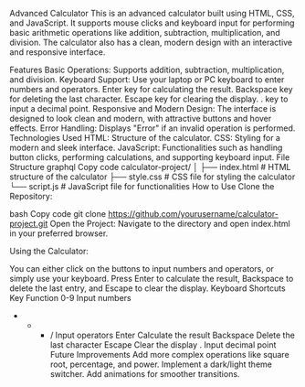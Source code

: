 Advanced Calculator
This is an advanced calculator built using HTML, CSS, and JavaScript. It supports mouse clicks and keyboard input for performing basic arithmetic operations like addition, subtraction, multiplication, and division. The calculator also has a clean, modern design with an interactive and responsive interface.

Features
Basic Operations: Supports addition, subtraction, multiplication, and division.
Keyboard Support: Use your laptop or PC keyboard to enter numbers and operators.
Enter key for calculating the result.
Backspace key for deleting the last character.
Escape key for clearing the display.
. key to input a decimal point.
Responsive and Modern Design: The interface is designed to look clean and modern, with attractive buttons and hover effects.
Error Handling: Displays "Error" if an invalid operation is performed.
Technologies Used
HTML: Structure of the calculator.
CSS: Styling for a modern and sleek interface.
JavaScript: Functionalities such as handling button clicks, performing calculations, and supporting keyboard input.
File Structure
graphql
Copy code
calculator-project/
│
├── index.html        # HTML structure of the calculator
├── style.css         # CSS file for styling the calculator
└── script.js         # JavaScript file for functionalities
How to Use
Clone the Repository:

bash
Copy code
git clone https://github.com/yourusername/calculator-project.git
Open the Project: Navigate to the directory and open index.html in your preferred browser.

Using the Calculator:

You can either click on the buttons to input numbers and operators, or simply use your keyboard.
Press Enter to calculate the result, Backspace to delete the last entry, and Escape to clear the display.
Keyboard Shortcuts
Key	Function
0-9	Input numbers
+ - * /	Input operators
Enter	Calculate the result
Backspace	Delete the last character
Escape	Clear the display
.	Input decimal point
Future Improvements
Add more complex operations like square root, percentage, and power.
Implement a dark/light theme switcher.
Add animations for smoother transitions.
